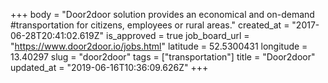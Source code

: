 +++
body = "Door2door solution provides an economical and on-demand #transportation for citizens, employees or rural areas."
created_at = "2017-06-28T20:41:02.619Z"
is_approved = true
job_board_url = "https://www.door2door.io/jobs.html"
latitude = 52.5300431
longitude = 13.40297
slug = "door2door"
tags = ["transportation"]
title = "Door2door"
updated_at = "2019-06-16T10:36:09.626Z"
+++

